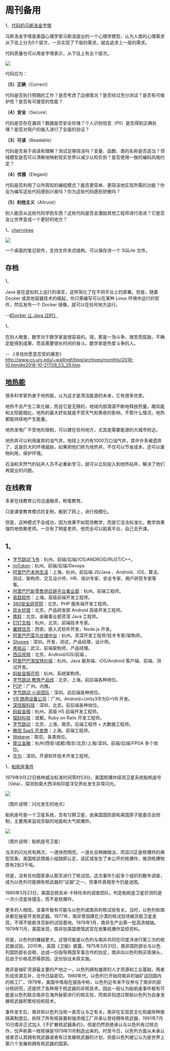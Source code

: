 # 周刊备用

1、[代码的马斯洛金字塔](http://www.dein.fr/2015-02-18-maslows-pyramid-of-code-review.html)

马斯洛金字塔是美国心理学家马斯洛提出的一个心理学模型，认为人类的心理需求从下往上分为5个层次，一旦实现了下层的需求，就会追求上一层的需求。

代码质量也可以用金字塔表示，从下往上有五个层次。

![](https://cdn.beekka.com/blogimg/asset/202104/bg2021040705.jpg)

代码应为：

**（5）正确**（Correct）

代码是否执行预期的工作？是否考虑了边缘情况？是否经过充分测试？是否有可维护性？是否有可接受的性能？

**（4）安全**（Secure）

代码是否存在漏洞？数据是否安全存储？个人识别信息（PII）是否得到正确处理？是否对用户的输入进行了全面的验证？

**（3）可读**（Readable）

代码是否易于阅读和理解？测试足够简洁吗？变量、函数、类的名称是否适当？领域模型是否可以清晰地映射现实世界以减少认知负担？是否使用一致的编码风格约定？

**（4）优雅**（Elegant）

代码是否利用了众所周知的编程模式？能否更简单、更简洁地实现所需的功能？你会为编写这些代码感到兴奋吗？你为这些代码感到骄傲吗？

**（5）利他主义**（Altruist）

别人能否从这些代码学到东西？这些代码是否会激励其他工程师进行改进？它是否会让世界变成一个更好的地方？

1、[cherrytree](https://www.giuspen.com/cherrytree/)

![](https://cdn.beekka.com/blogimg/asset/202104/bg2021040704.jpg)

一个桌面的笔记软件，支持文件夹式结构，可以保存进一个 SQLite 文件。

## 存档

1、

Java 是在虚拟机上运行的语言，这样简化了在不同平台上的部署。但是，随着 Docker 或其他容器技术的崛起，你只需编写可以在某种 Linux 环境中运行的软件，然后发布一个 Docker 镜像，就可以在任何地方运行。

--[《Docker 让 Java 过时》](https://medium.com/star-gazers/java-and-c-is-obsolete-in-the-age-of-docker-39fb0d28f8b6)

1、

在别人眼里，数学对于数学家是很容易的。错，那是一场斗争，艰苦而孤独，不确定能得到成果，而且需要很长时间的奋斗。数学家是热爱斗争的人。

-- 《寻找你愿意忍受的痛苦》http://www.cs.uni.edu/~wallingf/blog/archives/monthly/2018-10.html#e2018-10-21T09_53_29.htm

## [地热能](https://www.heatbeat.energy/post/how-will-you-market-geothermal-energy)

很多科学家热衷于地热能，认为这才是清洁能源的未来，它有很多优势。

地热不会产生二氧化碳，而且它是无限的，地球内部源源不断地释放热量。跟风能和太阳能相比，地热的最大好处就是不受天气和黑夜的影响，不管什么情况，地热都能持续地产生能量。

地热发电厂不受地形限制，可以建在任何地方，尤其是需要能源的大城市附近。

地热井可以利用废弃的油气井。地球上大约有1000万口油气井，其中许多被遗弃了，这是巨大的环境威胁。如果把他们转为地热井，不仅可以节省成本，还可以废物利用，保护环境。

石油和天然气的钻井人员不必重新学习，就可以立刻投入到地热钻井，解决了他们再就业的问题。

##  在线教育

多家在线教育公司迅速融资，粉笔教育。

只是课堂教育模式的复制，搬到了网上，进行规模化。

但是，这种模式不会成功，因为效果不如现场教学，而是它没法标准化，教学效果强烈地依赖老师。一旦有了明星老师，他完全可以脱离平台，自己去开课。

## 1、

- [字节跳动飞书](https://github.com/ruanyf/weekly/issues/983#issuecomment-559130872)：杭州。前端/后端/IOS/ANDROID/RUST/C++。 
- [imToken](https://github.com/ruanyf/weekly/issues/983#issuecomment-560116386)：杭州。前端/后端/Devops
- [阿里巴巴本地生活](https://github.com/ruanyf/weekly/issues/983#issuecomment-560324023)：上海，杭州。前后端 JS/Java 、Android、iOS、算法、测试、架构师、交互设计师、HR、培训专家、安全专家、用户研究专家等等。
- [阿里巴巴新零售供应链平台事业部](https://github.com/ruanyf/weekly/issues/983#issuecomment-562543805)：杭州。前端工程师。
- [易路软件](https://github.com/ruanyf/weekly/issues/983#issuecomment-561113380)：上海。高级前端开发工程师。
- [360安全研究院](https://github.com/ruanyf/weekly/issues/983#issuecomment-560196540)：北京。PHP 服务端开发工程师。
- [异乡好居](https://github.com/ruanyf/weekly/issues/983#issuecomment-561599476)：北京。产品研发部 Android 高级开发工程师。
- [携程](https://github.com/ruanyf/weekly/issues/983#issuecomment-562930799)：北京。金融事业部资深 Java 工程师。
- [钉钉文档](https://github.com/ruanyf/weekly/issues/983#issuecomment-563106769)：杭州，北京。前端技术专家。
- [翼辉信息](https://github.com/ruanyf/weekly/issues/983#issuecomment-564382994)：西安。嵌入式软件开发，Node.js 开发。
- [阿里巴巴菜鸟仓储中台](https://github.com/ruanyf/weekly/issues/983#issuecomment-564904122)：杭州。资深开发工程师/技术专家/架构师。
- [Shopee](https://github.com/ruanyf/weekly/issues/983#issuecomment-565272174)：深圳。开发，测试，产品经理，设计师。
- [黑帕云](https://github.com/ruanyf/weekly/issues/983#issuecomment-566898570)：武汉。前端架构师，产品经理。
- [西瓜视频](https://github.com/ruanyf/weekly/issues/983#issuecomment-569203545)：北京。Android/iOS/前端 。
- [阿里巴巴淘宝特价版](https://github.com/ruanyf/weekly/issues/983#issuecomment-570191566)：杭州。Java 服务端、iOS/Android 客户端、前端、测试开发。
- [蚂蚁金服花呗](https://github.com/ruanyf/weekly/issues/983#issuecomment-571095774)：杭州。系统架构师。
- [字节跳动 教育产品线](https://github.com/ruanyf/weekly/issues/983#issuecomment-571125257)：北京，上海。前后端各种岗位。
- [POP](https://github.com/ruanyf/weekly/issues/983#issuecomment-574613061)：广州。内推。
- [字节跳动 小说团队](https://github.com/ruanyf/weekly/issues/983#issuecomment-575499700)：深圳。前后端各种岗位。
- [VR 商用设备公司](https://github.com/ruanyf/weekly/issues/983#issuecomment-576152111)：广州。Android+Unity3华为D+VR 开发。
- [深信服科技](https://github.com/ruanyf/weekly/issues/983#issuecomment-584060255)：深圳，北京。前后端各种岗位。
- [蚂蚁金服](https://github.com/ruanyf/weekly/issues/983#issuecomment-585640914)：杭州。高级 H5 前端开发工程师。
- [探码科技](https://github.com/ruanyf/weekly/issues/983#issuecomment-586410564)：成都。Ruby on Rails 开发工程师。
- [字节跳动](https://github.com/ruanyf/weekly/issues/983#issuecomment-586549275)：北京，上海，南京。后端工程师 + 大数据工程师。
- [微信 SaaS 开发商](https://github.com/ruanyf/weekly/issues/983#issuecomment-586841449)：上海。前端工程师。
- [Webeye](https://github.com/ruanyf/weekly/issues/983#issuecomment-586924226)：南京。各类岗位。
- [盛立金融](https://github.com/ruanyf/weekly/issues/983#issuecomment-590148148)：杭州/西安/成都/南京/北京/上海/深圳。前端/后端/FPGA 多个岗位。
- [华为](https://github.com/ruanyf/weekly/issues/983#issuecomment-590202785)：深圳。开源软件技术开发工程师。

1、[船帆座事件](https://zh.wikipedia.org/wiki/%E8%88%B9%E5%B8%86%E5%BA%A7%E4%BA%8B%E4%BB%B6)

1979年9月22日格林威治标准时间零时53分，美国核爆炸探测卫星系统船帆座号（Vela），探测到南大西洋和印度洋交界处发生异常闪光。

![](https://www.wangbase.com/blogimg/asset/201910/bg2019101010.png)

（图片说明：闪光发生的地点）

船帆座号是一个卫星系统，含有12颗卫星，由美国国防部和美国原子能委员会控制，主要用来监视苏联的地面和大气核爆炸。

![](https://www.wangbase.com/blogimg/asset/201910/bg2019101011.jpg)

（图片说明：船帆座号卫星）

当天的闪光共有两次，一道快而明亮，一道长且稍微暗淡，而双闪正是核爆炸的典型现象。美国核武情报小组随即认定，该区域发生了未公开的核爆炸，推测核爆物质有2到3千吨。

但是，没有任何国家承认那天进行了核试验。这次事件引起多个组织的数年调查，成为以色列可能拥有核武器的“证据”之一，但事件真相至今仍是谜团。

1980年5月23日，美国总统吉米·卡特任命的调查团队，判定船帆座卫星侦测的是一次小流星体撞击，而不是核爆炸。

更多的人相信，该事件极有可能与以色列或南非的核试验有关。当时，以色列和南非都在秘密开发核武器。1977年，南非曾因建在沙漠的核试验场被苏联卫星发现，不得不偷偷寻觅新的试验基地。1978年1月，南非生产出第一批高浓缩铀。1979年11月，美国发现，南非驻美国使馆武官在收集核爆炸监控资料。

但是，以色列的嫌疑更大。这很可能是以色列与南非共同在印度洋进行第三次的核武器试验。2010年，英国《卫报》披露，1975年3月31日，南非国防部长与以色列国防部长会晤，达成一份指导两国军事合作的协定，南非向以色列购买核弹头，后由于价格高昂等原因，这份协议未获实施。

南非是铀矿资源最主要的产地之一，以色列拥有雄厚的人才资源和工业基础，两者形成资源互补，合作日益密切。1960年代，以色列已开始将南非的铀矿运回国内的核工厂。1979年，美国中情局在报告中称，以色列近年来不仅参与了南非的部分核研究，还提供了各种用于核武器的非核技术。因此一般认为船帆座事件极有可能是以色列联合南非在海外秘密进行的核实验，而南非则透过帮助以色列为自身发展核武器积累经验和技术。

事件发生后，南非和以色列当局一直否认与之有关。南非在实现民主化和废除种族隔离制度后，拆除了所有核装置和铀浓缩工厂并承认曾经拥有核武器，1991年7月10日南非正式加入《不扩散核武器条约》，但是仍然拒绝承认与以色列有过核合作，仅声称第一枚核弹是1979年11月制造出来的。时至今日，以色列方面从未承认或者否认其拥有核武器或者有过发展核武器的计划，但是以色列被公认为是世界上第六个发展和拥有核武器的国家。

